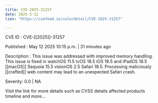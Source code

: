 ```yaml
---
title: CVE-2025-31257
date: 2025-5-12
lien: "https://cvefeed.io/vuln/detail/CVE-2025-31257"

---
```


CVE ID : CVE-[[2025]]-31257

Published :  May 12
2025
10:15 p.m. | 31 minutes ago

Description : This issue was addressed with improved memory handling. This issue is fixed in watchOS 11.5
tvOS 18.5
iOS 18.5 and iPadOS 18.5
[[macOS]] Sequoia 15.5
visionOS 2.5
Safari 18.5. Processing maliciously [[crafted]] web content may lead to an unexpected Safari crash.

Severity: 0.0 | NA

Visit the link for more details
such as CVSS details
affected products
timeline
and more...
